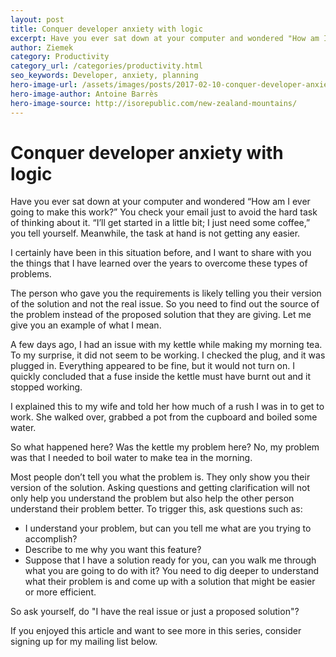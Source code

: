 ```yaml
---
layout: post
title: Conquer developer anxiety with logic
excerpt: Have you ever sat down at your computer and wondered "How am I ever going to make this work?". This article is for you.
author: Ziemek
category: Productivity
category_url: /categories/productivity.html
seo_keywords: Developer, anxiety, planning
hero-image-url: /assets/images/posts/2017-02-10-conquer-developer-anxiety-with-logic/new-zealand-mountains.jpg
hero-image-author: Antoine Barrès
hero-image-source: http://isorepublic.com/new-zealand-mountains/
---
```

# Conquer developer anxiety with logic

Have you ever sat down at your computer and wondered “How am I ever going to make this work?” You check your email just to avoid the hard task of thinking about it. “I’ll get started in a little bit; I just need some coffee,” you tell yourself. Meanwhile, the task at hand is not getting any easier.

I certainly have been in this situation before, and I want to share with you the things that I have learned over the years to overcome these types of problems.

The person who gave you the requirements is likely telling you their version of the solution and not the real issue. So you need to find out the source of the problem instead of the proposed solution that they are giving. Let me give you an example of what I mean.

A few days ago, I had an issue with my kettle while making my morning tea. To my surprise, it did not seem to be working. I checked the plug, and it was plugged in. Everything appeared to be fine, but it would not turn on. I quickly concluded that a fuse inside the kettle must have burnt out and it stopped working.

I explained this to my wife and told her how much of a rush I was in to get to work. She walked over, grabbed a pot from the cupboard and boiled some water.

So what happened here? Was the kettle my problem here? No, my problem was that I needed to boil water to make tea in the morning.

Most people don’t tell you what the problem is. They only show you their version of the solution. Asking questions and getting clarification will not only help you understand the problem but also help the other person understand their problem better. To trigger this, ask questions such as:

* I understand your problem, but can you tell me what are you trying to accomplish?
* Describe to me why you want this feature?
* Suppose that I have a solution ready for you, can you walk me through what you are going to do with it?
You need to dig deeper to understand what their problem is and come up with a solution that might be easier or more efficient.

So ask yourself, do "I have the real issue or just a proposed solution"?

If you enjoyed this article and want to see more in this series, consider signing up for my mailing list below.